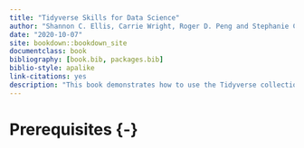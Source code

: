 ```yaml
--- 
title: "Tidyverse Skills for Data Science"
author: "Shannon C. Ellis, Carrie Wright, Roger D. Peng and Stephanie C. Hicks"
date: "2020-10-07"
site: bookdown::bookdown_site
documentclass: book
bibliography: [book.bib, packages.bib]
biblio-style: apalike
link-citations: yes
description: "This book demonstrates how to use the Tidyverse collection of packages for doing data science."
---
```


# Prerequisites {-}



